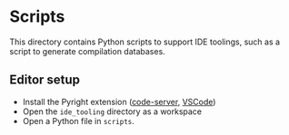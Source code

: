 # Scripts

This directory contains Python scripts to support IDE toolings, such as a script
to generate compilation databases.

## Editor setup

* Install the Pyright extension
([code-server](https://open-vsx.org/extension/ms-pyright/pyright),
 [VSCode](https://marketplace.visualstudio.com/items?itemName=ms-pyright.pyright))
* Open the `ide_tooling` directory as a
workspace
* Open a Python file in `scripts`.

[Pyright extension]: https://marketplace.visualstudio.com/items?itemName=ms-pyright.pyright
